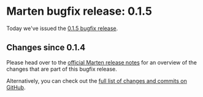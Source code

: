 # Marten bugfix release: 0.1.5

Today we've issued the [0.1.5 bugfix release](https://martenframework.com/docs/the-marten-project/release-notes/0.1.5).

## Changes since 0.1.4

Please head over to the [official Marten release notes](https://martenframework.com/docs/the-marten-project/release-notes/0.1.5) for an overview of the changes that are part of this bugfix release.

Alternatively, you can check out the [full list of changes and commits on GitHub](https://github.com/martenframework/marten/compare/v0.1.4...v0.1.5).
